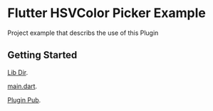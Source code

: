 # Flutter HSVColor Picker Example

Project example that describs the use of this Plugin

## Getting Started

[Lib Dir](lib).

[main.dart](lib/main.dart).

[Plugin Pub](https://pub.dartlang.org/packages/flutter_hsvcolor_picker).

